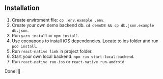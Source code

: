 ## Installation
1. Create enviroment file: `cp .env.example .env`.
1. Create your own demo backend db. `cd demoDB && cp db.json.example db.json`.
1. Run `yarn install` or `npm install`.
1. Use cocoapods to install iOS dependencies. Locate to ios folder and run `pod install`. 
1. Run `react-native link` in project folder. 
1. Start your own local backend: `npm run start-local-backend`.
1. Run `react-native run-ios` or `react-native run-android`.

Done! 🎉


   